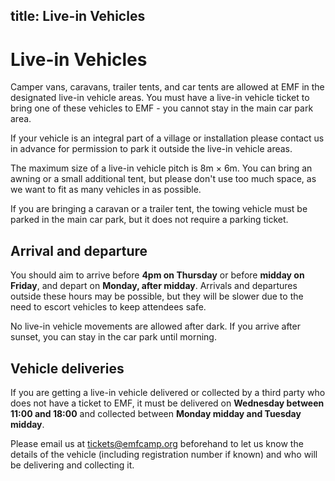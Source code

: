 title: Live-in Vehicles
---
# Live-in Vehicles

Camper vans, caravans, trailer tents, and car tents are allowed at EMF in the designated live-in vehicle areas. You must have a live-in vehicle ticket to bring one of these vehicles to EMF - you cannot stay in the main car park area.

If your vehicle is an integral part of a village or installation please contact us in advance for permission to park it outside the live-in vehicle areas.

The maximum size of a live-in vehicle pitch is 8m × 6m. You can bring an awning or a small additional tent, but please don't use too much space, as we want to fit as many vehicles in as possible.

If you are bringing a caravan or a trailer tent, the towing vehicle must be parked in the main car park, but it does not require a parking ticket.

## Arrival and departure

You should aim to arrive before **4pm on Thursday** or before **midday on Friday**, and depart on **Monday, after midday**. Arrivals and departures outside these hours may be possible, but they will be slower due to the need to escort vehicles to keep attendees safe.

No live-in vehicle movements are allowed after dark. If you arrive after sunset, you can stay in the car park until morning.

## Vehicle deliveries

If you are getting a live-in vehicle delivered or collected by a third party who does not have a ticket to EMF, it must be delivered on **Wednesday between 11:00 and 18:00** and collected between **Monday midday and Tuesday midday**.

Please email us at [tickets@emfcamp.org](mailto:tickets@emfcamp.org) beforehand to let us know the details of the vehicle (including registration number if known) and who will be delivering and collecting it.